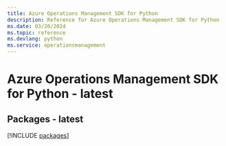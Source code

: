 ```yaml
---
title: Azure Operations Management SDK for Python
description: Reference for Azure Operations Management SDK for Python
ms.date: 03/20/2024
ms.topic: reference
ms.devlang: python
ms.service: operationsmanagement
---
```

# Azure Operations Management SDK for Python - latest
## Packages - latest
[!INCLUDE [packages](operations-management-index.md)]
